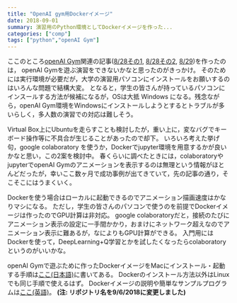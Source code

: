 ```yaml
---
title: "OpenAI gym用Dockerイメージ"
date: 2018-09-01
summary: 演習用のPython環境としてDockerイメージを作った...
categories: ["comp"]
tags: ["python","openAI Gym"]
---
```


ここのところ[openAI Gym](https://gym.openai.com/)関連の記事([8/28その1](180828-openai-colaboratory), [8/28その2](180828b-kerasrl-colaboratory), [8/29](180829-kerasrl-atari-colaboratory/))を作ったのは，
openAI Gymを遊ぶ演習をできないかなと思ったのがきっかけ。
そのためには実行環境が必要だが，大学の演習用パソコンにインストールをお願いするのはいろんな問題で結構大変。
となると，学生の皆さんが持っているパソコンにインスールする方法が候補になるが，OSは大抵 Windows になる。残念ながら，openAI Gym環境をWindowsにインストールしようとするとトラブルが多いらしく，多人数の演習での対応は難しそう。

Virtual Box上にUbuntuを走らすことも検討したが，重い上に，変なバグでキーボード操作等に不具合が生じることがあったので却下。
いろいろ考えた挙げ句，google colaboratory を使うか，Dockerでjupyter環境を用意するかが良いかなと思い，この2案を検討中。
春くらいに調べたときには，colaboratoryやjupyterでopenAI Gymのアニメーションを表示するのは無理という情報がほとんどだったが，幸いここ数ヶ月で成功事例が出てきていて，先の記事の通り，そこそこにはうまくいく。

Dockerを使う場合はローカルに起動できるのでアニメーション描画速度はかなりマシになる。
ただし，学生の皆さんのパソコンで使うのを前提でDockerイメージは作ったのでGPU計算は非対応。
google colaboratoryだと，接続のたびにアニメーション表示の設定に一手間かかり，おまけにネットワーク超えなのでアニメーション表示に難あるが，なによりもGPU計算ができる。
入門用にはDockerを使って，DeepLearning+Q学習とかを試したくなったらcolaboratoryというのがいいかな。

openAI Gymで遊ぶために作ったDockerイメージをMacにインストール・起動する手順は[ここ(日本語)](https://github.com/jnishii/docker-gym-nongpu/blob/master/Docker-howto.jp.md)に書いてある。
Dockerのインストール方法以外はLinuxでも同じ手順で使えるはず。
Dockerイメージの説明や簡単なサンプルプログラムは[ここ(英語)](https://github.com/jnishii/docker-gym-nongpu/)。
**(注: リポジトリ名を9/6/2018に変更しました)**
